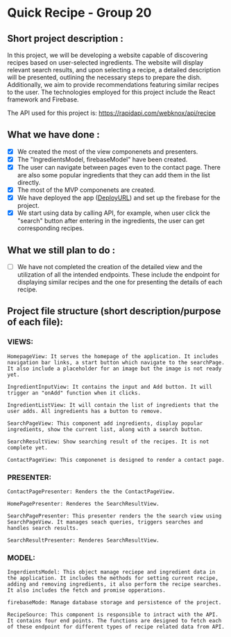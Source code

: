 # Quick Recipe - Group 20

## Short project description :
In this project, we will be developing a website capable of discovering recipes based on user-selected ingredients. The website will display relevant search results, and upon selecting a recipe, a detailed description will be presented, outlining the necessary steps to prepare the dish. Additionally, we aim to provide recommendations featuring similar recipes to the user. The technologies employed for this project include the React framework and Firebase.

The API used for this project is: https://rapidapi.com/webknox/api/recipe

## What we have done :
- [x] We created the most of the view componenets and presenters. 
- [x] The "IngredientsModel, firebaseModel" have been created. 
- [x] The user can navigate between pages even to the contact page. There are also some popular ingredients that they can add them in the list directly. 
- [x] The most of the MVP componenets are created. 
- [x] We have deployed the app ([DeployURL](https://quickrecipe-14ffc.web.app )) and set up the firebase for the project. 
- [x] We start using data by calling API, for example, when user click the "search" button after entering in the ingredients, the user can get corresponding recipes.

## What we still plan to do :
- [ ] We have not completed the creation of the detailed view and the utilization of all the intended endpoints. These include the endpoint for displaying similar recipes and the one for presenting the details of each recipe.

## Project file structure (short description/purpose of each file):
### VIEWS:
    HomepageView: It serves the homepage of the application. It includes navigation bar links, a start button which navigate to the searchPage. It also include a placeholder for an image but the image is not ready yet.

    IngredientInputView: It contains the input and Add button. It will trigger an "onAdd" function when it clicks.

    IngredientListView: It will contain the list of ingredients that the user adds. All ingredients has a button to remove.

    SearchPageView: This component add ingredients, display popular ingredients, show the current list, along with a search button.

    SearchResultView: Show searching result of the recipes. It is not complete yet.
    
    ContactPageView: This componenet is designed to render a contact page.

### PRESENTER:
    ContactPagePresenter: Renders the the ContactPageView.

    HomePagePresenter: Renderes the SearchResultView.

    SearchPagePresenter: This presenter renders the the search view using 
    SearchPageView. It manages seach queries, triggers searches and handles search results.

    SearchResultPresenter: Renderes SearchResultView.

### MODEL:
    IngerdientsModel: This object manage reciepe and ingredient data in the application. It includes the methods for setting current recipe, adding and removing ingredients, it also perform the recipe searches. It also includes the fetch and promise opperations. 

    firebaseMode: Manage database storage and persistence of the project.

    RecipeSource: This component is responsible to intract with the API. It contains four end points. The functions are designed to fetch each of these endpoint for different types of recipe related data from API.